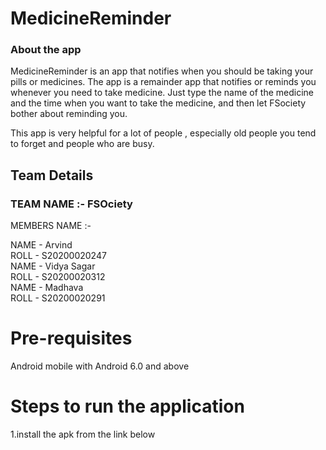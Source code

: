 # MedicineReminder
 ### About the app
  MedicineReminder is an app that notifies when you should be taking your pills or medicines. The app is a remainder app that notifies or reminds you whenever you need to take medicine. Just type the name of the medicine and the time when you want to take the medicine, and then let FSociety bother about reminding you.

This app is very helpful for a lot of people , especially old people you tend to forget and people who are busy.
  
## Team Details
### TEAM NAME :- FSOciety <br />

 MEMBERS NAME :-

 NAME - Arvind <br />
 ROLL - S20200020247 <br />
 NAME - Vidya Sagar <br />
 ROLL - S20200020312 <br />
 NAME - Madhava <br />
 ROLL - S20200020291 <br />
# Pre-requisites
Android mobile with Android 6.0 and above
# Steps to run the application
 1.install the apk from the link below <br />
          
 <br />
 

